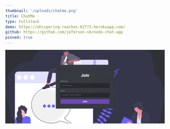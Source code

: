 ```yaml
---
thumbnail: '/uploads/chatme.png'
title: ChatMe
type: Fullstack
demo: https://whispering-reaches-62773.herokuapp.com/
github: https://github.com/jeferson-sb/node-chat-app
pinned: true
---
```


![Chat me](/uploads/chatme.png)
